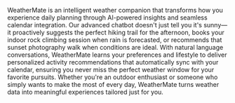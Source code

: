 WeatherMate is an intelligent weather companion that transforms how you experience daily planning through AI-powered insights and seamless calendar integration. Our advanced chatbot doesn't just tell you it's sunny—it proactively suggests the perfect hiking trail for the afternoon, books your indoor rock climbing session when rain is forecasted, or recommends that sunset photography walk when conditions are ideal. With natural language conversations, WeatherMate learns your preferences and lifestyle to deliver personalized activity recommendations that automatically sync with your calendar, ensuring you never miss the perfect weather window for your favorite pursuits. Whether you're an outdoor enthusiast or someone who simply wants to make the most of every day, WeatherMate turns weather data into meaningful experiences tailored just for you.